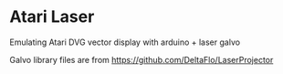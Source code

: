 # Atari Laser
 Emulating Atari DVG vector display with arduino + laser galvo


Galvo library files are from
https://github.com/DeltaFlo/LaserProjector